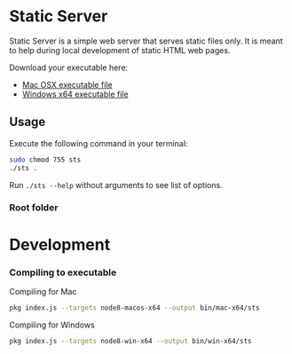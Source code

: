 # Static Server
Static Server is a simple web server that serves static files only. It is meant to help during local development of static HTML web pages.<br/>

Download your executable here:
- <a id="raw-url" href="https://raw.githubusercontent.com/mycreativity/static-server/master/src/bin/mac-x64/sts">Mac OSX executable file</a>
- <a id="raw-url" href="https://raw.githubusercontent.com/mycreativity/static-server/master/src/bin/win-x64/sts.exe">Windows x64 executable file</a>

## Usage
Execute the following command in your terminal:
```sh
sudo chmod 755 sts
./sts .
```

Run `./sts --help` without arguments to see list of options.

### Root folder


# Development

### Compiling to executable
Compiling for Mac
```sh
pkg index.js --targets node8-macos-x64 --output bin/mac-x64/sts
```
Compiling for Windows
```sh
pkg index.js --targets node8-win-x64 --output bin/win-x64/sts
```